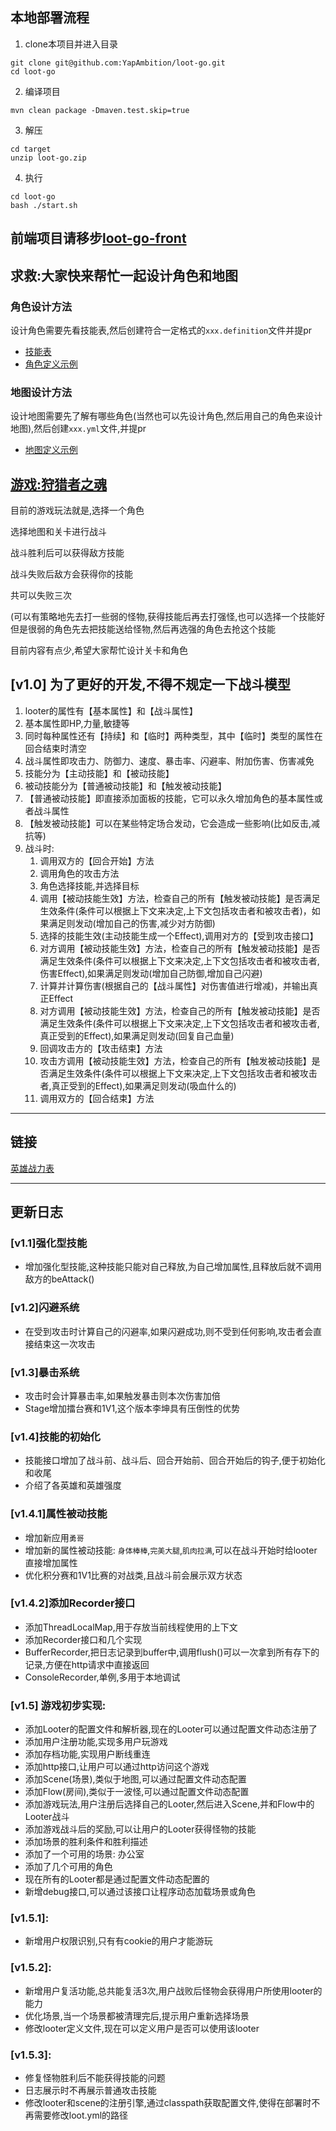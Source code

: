 ## 本地部署流程
1. clone本项目并进入目录
```
git clone git@github.com:YapAmbition/loot-go.git
cd loot-go
```
2. 编译项目
```
mvn clean package -Dmaven.test.skip=true
```
3. 解压
```
cd target
unzip loot-go.zip
```
4. 执行
```
cd loot-go
bash ./start.sh
```

## 前端项目请移步[loot-go-front](git@github.com:YapAmbition/loot-go-front.git?_blank)

## 求救:大家快来帮忙一起设计角色和地图
### 角色设计方法
设计角色需要先看技能表,然后创建符合一定格式的`xxx.definition`文件并提pr
- [技能表](src/main/java/com/nikfce/action/skill/README.MD)
- [角色定义示例](src/main/resources/looter/looter.definition)

### 地图设计方法
设计地图需要先了解有哪些角色(当然也可以先设计角色,然后用自己的角色来设计地图),然后创建`xxx.yml`文件,并提pr
- [地图定义示例](src/main/resources/scene/sample.yml)

## [游戏:狩猎者之魂](http://nikfce.com:8101/?_blank)
目前的游戏玩法就是,选择一个角色

选择地图和关卡进行战斗

战斗胜利后可以获得敌方技能

战斗失败后敌方会获得你的技能

共可以失败三次

(可以有策略地先去打一些弱的怪物,获得技能后再去打强怪,也可以选择一个技能好但是很弱的角色先去把技能送给怪物,然后再选强的角色去抢这个技能

目前内容有点少,希望大家帮忙设计关卡和角色

## [v1.0] 为了更好的开发,不得不规定一下战斗模型
1. looter的属性有【基本属性】和【战斗属性】
2. 基本属性即HP,力量,敏捷等
3. 同时每种属性还有【持续】和【临时】两种类型，其中【临时】类型的属性在回合结束时清空
4. 战斗属性即攻击力、防御力、速度、暴击率、闪避率、附加伤害、伤害减免
5. 技能分为【主动技能】和【被动技能】
6. 被动技能分为【普通被动技能】和【触发被动技能】
7. 【普通被动技能】即直接添加面板的技能，它可以永久增加角色的基本属性或者战斗属性
8. 【触发被动技能】可以在某些特定场合发动，它会造成一些影响(比如反击,减抗等)
9. 战斗时:
   1. 调用双方的【回合开始】方法
   2. 调用角色的攻击方法
   3. 角色选择技能,并选择目标
   4. 调用【被动技能生效】方法，检查自己的所有【触发被动技能】是否满足生效条件(条件可以根据上下文来决定,上下文包括攻击者和被攻击者)，如果满足则发动(增加自己的伤害,减少对方防御)
   5. 选择的技能生效(主动技能生成一个Effect),调用对方的【受到攻击接口】
   6. 对方调用【被动技能生效】方法，检查自己的所有【触发被动技能】是否满足生效条件(条件可以根据上下文来决定,上下文包括攻击者和被攻击者,伤害Effect),如果满足则发动(增加自己防御,增加自己闪避)
   7. 计算并计算伤害(根据自己的【战斗属性】对伤害值进行增减)，并输出真正Effect
   8. 对方调用【被动技能生效】方法，检查自己的所有【触发被动技能】是否满足生效条件(条件可以根据上下文来决定,上下文包括攻击者和被攻击者,真正受到的Effect),如果满足则发动(回复自己血量)
   9. 回调攻击方的【攻击结束】方法
   10. 攻击方调用【被动技能生效】方法，检查自己的所有【触发被动技能】是否满足生效条件(条件可以根据上下文来决定,上下文包括攻击者和被攻击者,真正受到的Effect),如果满足则发动(吸血什么的)
   11. 调用双方的【回合结束】方法

---

## 链接

[英雄战力表](src/main/java/com/nikfce/role/hero/README.MD)


---
## 更新日志

### [v1.1]强化型技能

- 增加强化型技能,这种技能只能对自己释放,为自己增加属性,且释放后就不调用敌方的beAttack()


### [v1.2]闪避系统

- 在受到攻击时计算自己的闪避率,如果闪避成功,则不受到任何影响,攻击者会直接结束这一次攻击


### [v1.3]暴击系统

- 攻击时会计算暴击率,如果触发暴击则本次伤害加倍
- Stage增加擂台赛和1V1,这个版本李坤具有压倒性的优势


### [v1.4]技能的初始化

- 技能接口增加了战斗前、战斗后、回合开始前、回合开始后的钩子,便于初始化和收尾
- 介绍了各英雄和英雄强度

### [v1.4.1]属性被动技能

- 增加新应用`勇哥`
- 增加新的属性被动技能: `身体棒棒`,`完美大腿`,`肌肉拉满`,可以在战斗开始时给looter直接增加属性
- 优化积分赛和1V1比赛的对战类,且战斗前会展示双方状态

### [v1.4.2]添加Recorder接口

- 添加ThreadLocalMap,用于存放当前线程使用的上下文
- 添加Recorder接口和几个实现
- BufferRecorder,把日志记录到buffer中,调用flush()可以一次拿到所有存下的记录,方便在http请求中直接返回
- ConsoleRecorder,单例,多用于本地调试

### [v1.5] 游戏初步实现:

- 添加Looter的配置文件和解析器,现在的Looter可以通过配置文件动态注册了
- 添加用户注册功能,实现多用户玩游戏
- 添加存档功能,实现用户断线重连
- 添加http接口,让用户可以通过http访问这个游戏
- 添加Scene(场景),类似于地图,可以通过配置文件动态配置
- 添加Flow(房间),类似于一波怪,可以通过配置文件动态配置
- 添加游戏玩法,用户注册后选择自己的Looter,然后进入Scene,并和Flow中的Looter战斗
- 添加游戏战斗后的奖励,可以让用户的Looter获得怪物的技能
- 添加场景的胜利条件和胜利描述
- 添加了一个可用的场景: 办公室
- 添加了几个可用的角色
- 现在所有的Looter都是通过配置文件动态配置的
- 新增debug接口,可以通过该接口让程序动态加载场景或角色


### [v1.5.1]:

- 新增用户权限识别,只有有cookie的用户才能游玩


### [v1.5.2]:

- 新增用户复活功能,总共能复活3次,用户战败后怪物会获得用户所使用looter的能力
- 优化场景,当一个场景都被清理完后,提示用户重新选择场景
- 修改looter定义文件,现在可以定义用户是否可以使用该looter

### [v1.5.3]:

- 修复怪物胜利后不能获得技能的问题
- 日志展示时不再展示普通攻击技能
- 修改looter和scene的注册引擎,通过classpath获取配置文件,使得在部署时不再需要修改loot.yml的路径